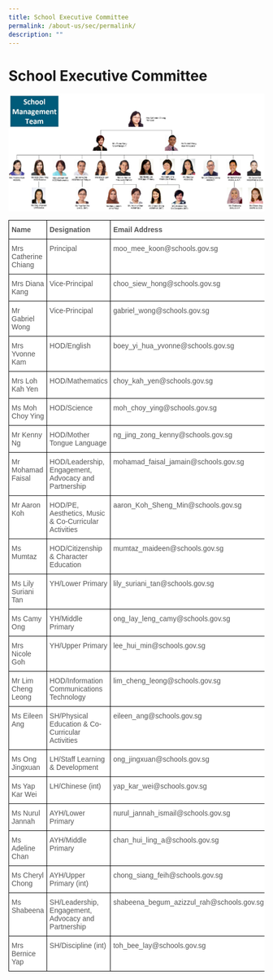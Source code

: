 ```yaml
---
title: School Executive Committee
permalink: /about-us/sec/permalink/
description: ""
---
```

School Executive Committee
==========================

![](/images/Done/Done/Org%20Chart.jpg)

<style type="text/css">
.tg  {border-collapse:collapse;border-spacing:0;}
.tg td{border-color:black;border-style:solid;border-width:1px;font-family:Arial, sans-serif;font-size:14px;
  overflow:hidden;padding:10px 5px;word-break:normal;}
.tg th{border-color:black;border-style:solid;border-width:1px;font-family:Arial, sans-serif;font-size:14px;
  font-weight:normal;overflow:hidden;padding:10px 5px;word-break:normal;}
.tg .tg-qrq8{background-color:#FFF;color:#565656;font-weight:bold;text-align:left;vertical-align:top}
.tg .tg-njgx{background-color:#FFF;color:#565656;text-align:left;vertical-align:top}
</style>
<table class="tg">
<thead>
  <tr>
    <th class="tg-qrq8">Name</th>
    <th class="tg-qrq8">Designation</th>
    <th class="tg-qrq8">Email Address</th>
  </tr>
</thead>
<tbody>
  <tr>
    <td class="tg-njgx">Mrs Catherine Chiang</td>
    <td class="tg-njgx">Principal</td>
    <td class="tg-njgx">moo_mee_koon@schools.gov.sg</td>
  </tr>
  <tr>
    <td class="tg-njgx">Mrs Diana Kang</td>
    <td class="tg-njgx">Vice-Principal</td>
    <td class="tg-njgx">choo_siew_hong@schools.gov.sg</td>
  </tr>
  <tr>
    <td class="tg-njgx">Mr Gabriel Wong</td>
    <td class="tg-njgx">Vice-Principal</td>
    <td class="tg-njgx">gabriel_wong@schools.gov.sg</td>
  </tr>
  <tr>
    <td class="tg-njgx">Mrs Yvonne Kam</td>
    <td class="tg-njgx">HOD/English</td>
    <td class="tg-njgx">boey_yi_hua_yvonne@schools.gov.sg</td>
  </tr>
  <tr>
    <td class="tg-njgx">Mrs Loh Kah Yen</td>
    <td class="tg-njgx">HOD/Mathematics</td>
    <td class="tg-njgx">choy_kah_yen@schools.gov.sg</td>
  </tr>
  <tr>
    <td class="tg-njgx">Ms Moh Choy Ying</td>
    <td class="tg-njgx">HOD/Science</td>
    <td class="tg-njgx">moh_choy_ying@schools.gov.sg</td>
  </tr>
  <tr>
    <td class="tg-njgx">Mr Kenny Ng</td>
    <td class="tg-njgx">HOD/Mother Tongue Language</td>
    <td class="tg-njgx">ng_jing_zong_kenny@schools.gov.sg</td>
  </tr>
  <tr>
    <td class="tg-njgx">Mr Mohamad Faisal</td>
    <td class="tg-njgx">HOD/Leadership, Engagement, Advocacy and Partnership</td>
    <td class="tg-njgx">mohamad_faisal_jamain@schools.gov.sg</td>
  </tr>
  <tr>
    <td class="tg-njgx">Mr Aaron Koh</td>
    <td class="tg-njgx">HOD/PE, Aesthetics, Music &amp; Co-Curricular Activities </td>
    <td class="tg-njgx">aaron_Koh_Sheng_Min@schools.gov.sg</td>
  </tr>
  <tr>
    <td class="tg-njgx">Ms Mumtaz</td>
    <td class="tg-njgx">HOD/Citizenship &amp; Character Education</td>
    <td class="tg-njgx">mumtaz_maideen@schools.gov.sg</td>
  </tr>
  <tr>
    <td class="tg-njgx">Ms Lily Suriani Tan</td>
    <td class="tg-njgx">YH/Lower Primary</td>
    <td class="tg-njgx">lily_suriani_tan@schools.gov.sg<br></td>
  </tr>
  <tr>
    <td class="tg-njgx">Ms Camy Ong<br></td>
    <td class="tg-njgx">YH/Middle Primary<br></td>
    <td class="tg-njgx">ong_lay_leng_camy@schools.gov.sg<br></td>
  </tr>
  <tr>
    <td class="tg-njgx">Mrs Nicole Goh </td>
    <td class="tg-njgx">YH/Upper Primary <br></td>
    <td class="tg-njgx">lee_hui_min@schools.gov.sg </td>
  </tr>
  <tr>
    <td class="tg-njgx">Mr Lim Cheng Leong<br></td>
    <td class="tg-njgx">HOD/Information Communications Technology</td>
    <td class="tg-njgx">lim_cheng_leong@schools.gov.sg</td>
  </tr>
  <tr>
    <td class="tg-njgx">Ms Eileen Ang</td>
    <td class="tg-njgx">SH/Physical Education &amp; Co-Curricular Activities</td>
    <td class="tg-njgx">eileen_ang@schools.gov.sg</td>
  </tr>
  <tr>
    <td class="tg-njgx">Ms Ong Jingxuan<br></td>
    <td class="tg-njgx">LH/Staff Learning &amp; Development</td>
    <td class="tg-njgx">ong_jingxuan@schools.gov.sg</td>
  </tr>
  <tr>
    <td class="tg-njgx">Ms Yap Kar Wei <br></td>
    <td class="tg-njgx">LH/Chinese (int)<br></td>
    <td class="tg-njgx">yap_kar_wei@schools.gov.sg<br></td>
  </tr>
  <tr>
    <td class="tg-njgx">Ms Nurul Jannah<br></td>
    <td class="tg-njgx">AYH/Lower Primary<br></td>
    <td class="tg-njgx">nurul_jannah_ismail@schools.gov.sg </td>
  </tr>
  <tr>
    <td class="tg-njgx">Ms Adeline Chan </td>
    <td class="tg-njgx">AYH/Middle Primary<br></td>
    <td class="tg-njgx">chan_hui_ling_a@schools.gov.sg </td>
  </tr>
  <tr>
    <td class="tg-njgx">Ms Cheryl Chong</td>
    <td class="tg-njgx">AYH/Upper Primary (int)</td>
    <td class="tg-njgx">chong_siang_feih@schools.gov.sg </td>
  </tr>
  <tr>
    <td class="tg-njgx">Ms Shabeena</td>
    <td class="tg-njgx">SH/Leadership, Engagement, Advocacy and Partnership </td>
    <td class="tg-njgx">shabeena_begum_azizzul_rah@schools.gov.sg </td>
  </tr>
  <tr>
    <td class="tg-njgx">Mrs Bernice Yap</td>
    <td class="tg-njgx">SH/Discipline (int)</td>
    <td class="tg-njgx">toh_bee_lay@schools.gov.sg</td>
  </tr>
</tbody>
</table>